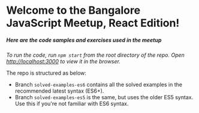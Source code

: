 # Welcome to the Bangalore JavaScript Meetup, React Edition!

##### Here are the code samples and exercises used in the meetup

*To run the code, run `npm start` from the root directory of the repo. Open [http://localhost:3000](http://localhost:3000) to view it in the browser.*


The repo is structured as below:

  - Branch `solved-examples-es6` contains all the solved examples in the recommended latest syntax (ES6+).
  - Branch `solved-examples-es5` is the same, but uses the older ES5 syntax. Use this if you're not familiar with ES6 syntax.